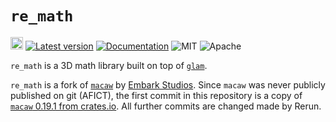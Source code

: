 # `re_math`

[<img alt="github" src="https://img.shields.io/badge/github-rerun_io/re_math-8da0cb?logo=github" height="20">](https://github.com/rerun-io/re_math)
[![Latest version](https://img.shields.io/crates/v/re_math.svg)](https://crates.io/crates/re_math)
[![Documentation](https://docs.rs/re_math/badge.svg)](https://docs.rs/re_math)
![MIT](https://img.shields.io/badge/license-MIT-blue.svg)
![Apache](https://img.shields.io/badge/license-Apache-blue.svg)


`re_math` is a 3D math library built on top of [`glam`](https://github.com/bitshifter/glam-rs).

`re_math` is a fork of [`macaw`](https://crates.io/crates/macaw) by [Embark Studios](https://www.embark-studios.com/). Since `macaw` was never publicly published on git (AFICT), the first commit in this repository is a copy of [`macaw` 0.19.1 from crates.io](https://crates.io/crates/macaw/0.19.1). All further commits are changed made by Rerun.
